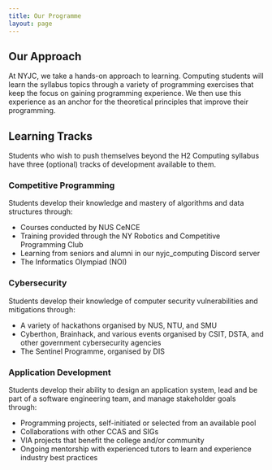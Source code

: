 ```yaml
---
title: Our Programme
layout: page
---
```


## Our Approach
At NYJC, we take a hands-on approach to learning. Computing students will learn the syllabus topics through a variety of programming exercises that keep the focus on gaining programming experience. We then use this experience as an anchor for the theoretical principles that improve their programming.

## Learning Tracks

Students who wish to push themselves beyond the H2 Computing syllabus have three (optional) tracks of development available to them.

### Competitive Programming

Students develop their knowledge and mastery of algorithms and data structures through:
- Courses conducted by NUS CeNCE
- Training provided through the NY Robotics and Competitive Programming Club
- Learning from seniors and alumni in our nyjc_computing Discord server
- The Informatics Olympiad (NOI)

### Cybersecurity

Students develop their knowledge of computer security vulnerabilities and mitigations through:
- A variety of hackathons organised by NUS, NTU, and SMU
- Cyberthon, Brainhack, and various events organised by CSIT, DSTA, and other government cybersecurity agencies
- The Sentinel Programme, organised by DIS

### Application Development

Students develop their ability to design an application system, lead and be part of a software engineering team, and manage stakeholder goals through:
- Programming projects, self-initiated or selected from an available pool
- Collaborations with other CCAS and SIGs
- VIA projects that benefit the college and/or community
- Ongoing mentorship with experienced tutors to learn and experience industry best practices


